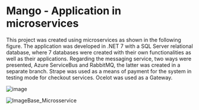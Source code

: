 # Mango - Application in microservices


This project was created using microservices as shown in the following figure. The application was developed in .NET 7 with a SQL Server relational database, where 7 databases were created with their own functionalities as well as their applications. Regarding the messaging service, two ways were presented, Azure ServiceBus and RabbitMQ, the latter was created in a separate branch. Strape was used as a means of payment for the system in testing mode for checkout services. Ocelot was used as a Gateway.

![image](https://github.com/guftrindade/Mango/assets/67704261/aac00ee3-1bf1-42ed-aa8d-e42b2e6e435d)

![ImageBase_Microsservice](https://github.com/guftrindade/Mango/assets/67704261/283c57fd-5cd3-4c12-a769-d4f3bdc8f597)
